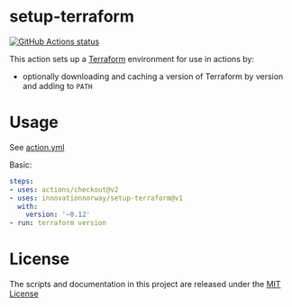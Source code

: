 # setup-terraform

<p align="left">
  <a href="https://github.com/innovationnorway/setup-terraform"><img alt="GitHub Actions status" src="https://github.com/innovationnorway/setup-terraform/workflows/build-test/badge.svg"></a>
</p>

This action sets up a [Terraform](https://terraform.io) environment for use in actions by:

- optionally downloading and caching a version of Terraform by version and adding to `PATH`

# Usage

See [action.yml](action.yml)

Basic:
```yaml
steps:
- uses: actions/checkout@v2
- uses: innovationnorway/setup-terraform@v1
  with:
    version: '~0.12'
- run: terraform version
```

# License

The scripts and documentation in this project are released under the [MIT License](LICENSE)
